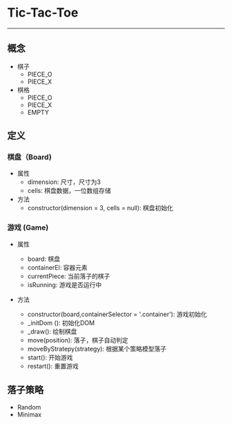  # Tic-Tac-Toe
****

## 概念

* 棋子
  * PIECE_O
  * PIECE_X
* 棋格
  * PIECE_O
  * PIECE_X
  * EMPTY


## 定义

### 棋盘（Board)
* 属性
  * dimension: 尺寸，尺寸为3
  * cells: 棋盘数据，一位数组存储
* 方法
  * constructor(dimension = 3, cells = null): 棋盘初始化

### 游戏 (Game)
* 属性
  * board: 棋盘
  * containerEl: 容器元素
  * currentPiece: 当前落子的棋子
  * isRunning: 游戏是否运行中

* 方法
   * constructor(board,containerSelector = '.container'): 游戏初始化
   * _initDom (): 初始化DOM
   * _draw(): 绘制棋盘
   * move(position): 落子，棋子自动判定
   * moveByStratepy(strategy): 根据某个策略模型落子
   * start(): 开始游戏
   * restart(): 重置游戏

## 落子策略
   * Random
   * Minimax